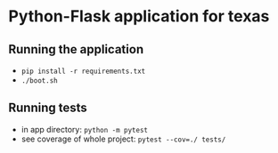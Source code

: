 # Python-Flask application for texas


## Running the application
- `pip install -r requirements.txt`
- `./boot.sh`


## Running tests
- in app directory: `python -m pytest`
- see coverage of whole project: `pytest --cov=./ tests/`